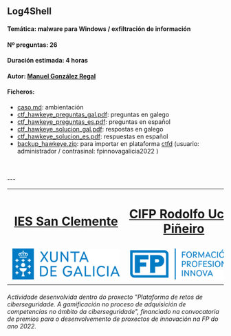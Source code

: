 
## Log4Shell


#### Temática: malware para Windows / exfiltración de información
#### Nº preguntas: 26
#### Duración estimada: 4 horas
#### Autor: [Manuel González Regal](https://twitter.com/ManuelGRegal)
#### Ficheros:
- [caso.md](caso.md): ambientación
- [ctf_hawkeye_preguntas_gal.pdf](): preguntas en galego
- [ctf_hawkeye_preguntas_es.pdf](): preguntas en español
- [ctf_hawkeye_solucion_gal.pdf](): respostas en galego
- [ctf_hawkeye_solucion_es.pdf](): respuestas en español
- [backup_hawkeye.zip](): para importar en plataforma [ctfd](https://github.com/CTFd/CTFd) (usuario: administrador / contrasinal: fpinnovagalicia2022 )
<br>
<br>
---
<br>
<table align="center" cellspacing="50">
<tr>
   <td><h1 align=center><a href="https://www.iessanclemente.net/" target="_blank">IES San Clemente</a></h1></td>
   <td><h1 align=center><a href="https://www.cifprodolfoucha.es/"  target="_blank">CIFP Rodolfo Ucha Piñeiro</a></h1></td>
</tr>
<tr>
    <td><a href="https://www.edu.xunta.gal/" target="_blank"><img class="w-100 mx-auto d-block" style="max-width: 250px;padding: 5px;" src="../imagenes/logo_xunta_positivo.png" /></a></td>
    <td><a href="https://www.edu.xunta.gal/fp/convocatoria-innovacion-2022" target="_blank"><img class="w-100 mx-auto d-block" style="max-width: 250px;padding: 5px;" src="../imagenes/composicion_formacion_profesional_innova.png" /></a></td>
</tr>
</table>
      <p> </p>
      <h6>Actividade desenvolvida dentro do proxecto "Plataforma de retos de ciberseguridade. A gamificación no proceso de adquisición de competencias no ámbito da ciberseguridade", financiado na convocatoria de premios para o desenvolvemento de proxectos de innovación na FP do ano 2022.</h6>

